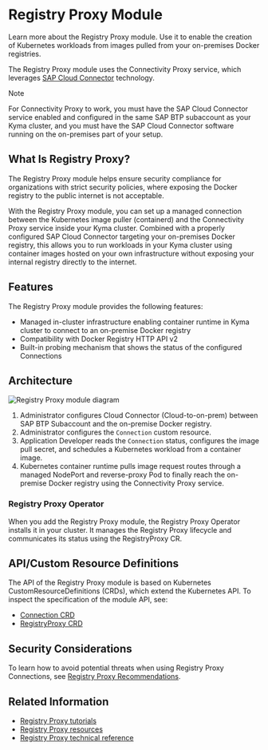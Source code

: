 # Registry Proxy Module


Learn more about the Registry Proxy module. Use it to enable the creation of Kubernetes workloads from images pulled from your on-premises Docker registries. 

The Registry Proxy module uses the Connectivity Proxy service, which leverages [SAP Cloud Connector](https://help.sap.com/docs/connectivity/sap-btp-connectivity-cf/cloud-connector) technology.

> [!NOTE] 
> For Connectivity Proxy to work, you must have the SAP Cloud Connector service enabled and configured in the same SAP BTP subaccount as your Kyma cluster, and you must have the SAP Cloud Connector software running on the on-premises part of your setup.

## What Is Registry Proxy?

The Registry Proxy module helps ensure security compliance for organizations with strict security policies, where exposing the Docker registry to the public internet is not acceptable. 

With the Registry Proxy module, you can set up a managed connection between the Kubernetes image puller (containerd) and the Connectivity Proxy service inside your Kyma cluster. Combined with a properly configured SAP Cloud Connector targeting your on-premises Docker registry, this allows you to run workloads in your Kyma cluster using container images hosted on your own infrastructure without exposing your internal registry directly to the internet.


## Features

The Registry Proxy module provides the following features:

- Managed in-cluster infrastructure enabling container runtime in Kyma cluster to connect to an on-premise Docker registry
- Compatibility with Docker Registry HTTP API v2
- Built-in probing mechanism that shows the status of the configured Connections

## Architecture

![Registry Proxy module diagram](../assets/registry-proxy.drawio.svg)

1. Administrator configures Cloud Connector (Cloud-to-on-prem) between SAP BTP Subaccount and the on-premise Docker registry.
2. Administrator configures the `Connection` custom resource.
3. Application Developer reads the `Connection` status, configures the image pull secret, and schedules a Kubernetes workload from a container image.
4. Kubernetes container runtime pulls image request routes through a managed NodePort and reverse-proxy Pod to finally reach the on-premise Docker registry using the Connectivity Proxy service.

### Registry Proxy Operator

When you add the Registry Proxy module, the Registry Proxy Operator installs it in your cluster. It manages the Registry Proxy lifecycle and communicates its status using the RegistryProxy CR.

## API/Custom Resource Definitions

The API of the Registry Proxy module is based on Kubernetes CustomResourceDefinitions (CRDs), which extend the Kubernetes API. To inspect the specification of the module API, see:

- [Connection CRD](./resources/01-10-connection-cr.md)
- [RegistryProxy CRD](./resources/01-20-registry-proxy-cr.md)

## Security Considerations

To learn how to avoid potential threats when using Registry Proxy Connections, see [Registry Proxy Recommendations](00-10-recommendations.md).


## Related Information

- [Registry Proxy tutorials](tutorials/README.md)
- [Registry Proxy resources](resources/README.md)
- [Registry Proxy technical reference](technical-reference/README.md)
